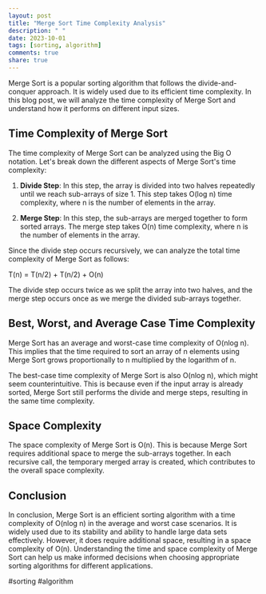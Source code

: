 ```yaml
---
layout: post
title: "Merge Sort Time Complexity Analysis"
description: " "
date: 2023-10-01
tags: [sorting, algorithm]
comments: true
share: true
---
```


Merge Sort is a popular sorting algorithm that follows the divide-and-conquer approach. It is widely used due to its efficient time complexity. In this blog post, we will analyze the time complexity of Merge Sort and understand how it performs on different input sizes.

## Time Complexity of Merge Sort

The time complexity of Merge Sort can be analyzed using the Big O notation. Let's break down the different aspects of Merge Sort's time complexity:

1. **Divide Step**: In this step, the array is divided into two halves repeatedly until we reach sub-arrays of size 1. This step takes O(log n) time complexity, where n is the number of elements in the array.

2. **Merge Step**: In this step, the sub-arrays are merged together to form sorted arrays. The merge step takes O(n) time complexity, where n is the number of elements in the array.

Since the divide step occurs recursively, we can analyze the total time complexity of Merge Sort as follows:

T(n) = T(n/2) + T(n/2) + O(n)

The divide step occurs twice as we split the array into two halves, and the merge step occurs once as we merge the divided sub-arrays together.

## Best, Worst, and Average Case Time Complexity

Merge Sort has an average and worst-case time complexity of O(nlog n). This implies that the time required to sort an array of n elements using Merge Sort grows proportionally to n multiplied by the logarithm of n. 

The best-case time complexity of Merge Sort is also O(nlog n), which might seem counterintuitive. This is because even if the input array is already sorted, Merge Sort still performs the divide and merge steps, resulting in the same time complexity.

## Space Complexity

The space complexity of Merge Sort is O(n). This is because Merge Sort requires additional space to merge the sub-arrays together. In each recursive call, the temporary merged array is created, which contributes to the overall space complexity.

## Conclusion

In conclusion, Merge Sort is an efficient sorting algorithm with a time complexity of O(nlog n) in the average and worst case scenarios. It is widely used due to its stability and ability to handle large data sets effectively. However, it does require additional space, resulting in a space complexity of O(n). Understanding the time and space complexity of Merge Sort can help us make informed decisions when choosing appropriate sorting algorithms for different applications.

#sorting #algorithm